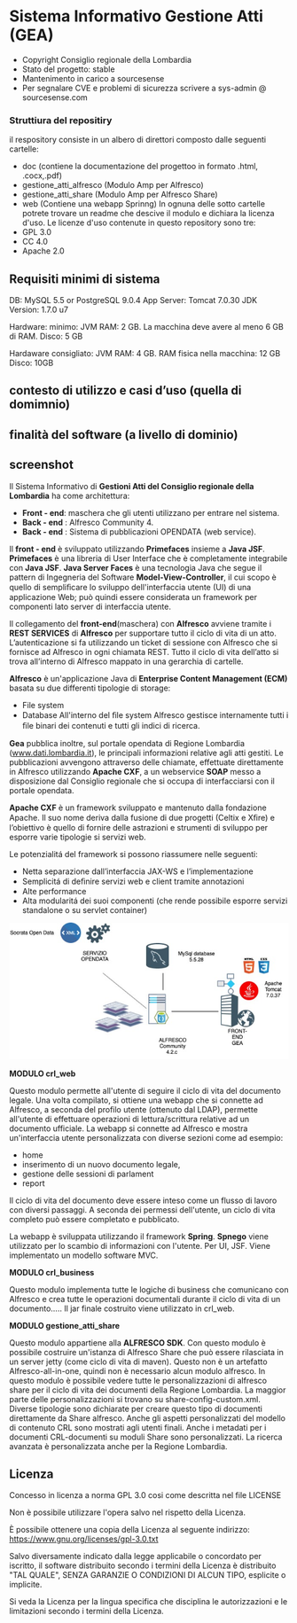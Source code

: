 # Sistema Informativo Gestione Atti (GEA)

- Copyright Consiglio regionale della Lombardia
- Stato del progetto: stable
- Mantenimento in carico a sourcesense
- Per segnalare CVE e problemi di sicurezza scrivere a sys-admin @ sourcesense.com

### Struttiura del repositiry 

il respository consiste in un albero di direttori composto dalle seguenti cartelle:
  - doc (contiene la documentazione del progettoo in formato .html, .cocx,.pdf)
  - gestione_atti_alfresco (Modulo Amp per Alfresco)
  - gestione_atti_share (Modulo Amp per Alfresco Share)
  - web (Contiene una webapp Sprinng)
 In ognuna delle sotto cartelle potrete trovare un readme che descive il modulo e dichiara la licenza d'uso.
 Le licenze d'uso contenute in questo repository sono tre:
  - GPL 3.0
  - CC 4.0
  - Apache 2.0

## Requisiti minimi di sistema

DB: MySQL 5.5 or PostgreSQL 9.0.4
App Server: Tomcat 7.0.30 
JDK Version: 1.7.0 u7

Hardware: minimo:
 JVM RAM: 2 GB. La macchina deve avere al meno 6 GB di RAM.
Disco: 5 GB

Hardaware consigliato:
JVM RAM: 4 GB. RAM fisica nella macchina: 12 GB
Disco: 10GB

## contesto di utilizzo e casi d’uso (quella di domimnio)
## finalità del software (a livello di dominio)
## screenshot
Il Sistema Informativo di __Gestioni Atti del Consiglio regionale della Lombardia__ ha come architettura:

* __Front - end__: maschera che gli utenti utilizzano per entrare nel sistema.
* __Back - end__ : Alfresco Community 4.
* __Back - end__ : Sistema di pubblicazioni OPENDATA (web service).

Il __front - end__ è sviluppato utilizzando __Primefaces__ insieme a __Java JSF__. __Primefaces__ è una libreria di User Interface che è completamente integrabile con __Java JSF__. __Java Server Faces__ è una tecnologia Java che segue il pattern di Ingegneria del Software __Model-View-Controller__, il cui scopo è quello di sempliﬁcare lo sviluppo dell'interfaccia utente (UI) di una applicazione Web; può quindi essere considerata un framework per componenti lato server di interfaccia utente.

Il collegamento del __front-end__(maschera) con __Alfresco__ avviene tramite i __REST SERVICES__ di __Alfresco__ per supportare tutto il ciclo di vita di un atto. L’autenticazione si fa utilizzando un ticket di sessione con Alfresco che si fornisce ad Alfresco in ogni chiamata REST. Tutto il ciclo di vita dell’atto si trova all’interno di Alfresco mappato in una gerarchia di cartelle.

__Alfresco__ è un'applicazione Java di __Enterprise Content Management (ECM)__ basata su due differenti tipologie di storage:
* File system
* Database All'interno del ﬁle system Alfresco gestisce internamente tutti i ﬁle binari dei contenuti e tutti gli indici di ricerca.
  
__Gea__ pubblica inoltre, sul portale opendata di Regione Lombardia (www.dati.lombardia.it), le principali informazioni relative agli atti gestiti. Le pubblicazioni avvengono attraverso delle chiamate, effettuate direttamente in Alfresco utilizzando __Apache CXF__, a un webservice __SOAP__ messo a disposizione dal Consiglio regionale che si occupa di interfacciarsi con il portale opendata.

__Apache CXF__ è un framework sviluppato e mantenuto dalla fondazione Apache. Il suo nome deriva dalla fusione di due progetti (Celtix e Xﬁre) e l’obiettivo è quello di fornire delle astrazioni e strumenti di sviluppo per esporre varie tipologie si servizi web.

Le potenzialitá del framework si possono riassumere nelle seguenti:
* Netta separazione dall’interfaccia JAX-WS e l’implementazione
* Semplicitá di deﬁnire servizi web e client tramite annotazioni
* Alte performance
* Alta modularitá dei suoi componenti (che rende possibile esporre servizi standalone o su servlet container)

![alt](stack.png)

__MODULO crl_web__

Questo modulo permette all'utente di seguire il ciclo di vita del documento legale. Una volta compilato, si ottiene una webapp che si connette ad Alfresco, a seconda del profilo utente (ottenuto dal LDAP), permette all'utente di effettuare operazioni di lettura/scrittura relative ad un documento ufficiale. 
La webapp si connette ad Alfresco e mostra un'interfaccia utente personalizzata con diverse sezioni come ad esempio: 
* home
* inserimento di un nuovo documento legale, 
* gestione delle sessioni di parlament
* report

Il ciclo di vita del documento deve essere inteso come un flusso di lavoro con diversi passaggi. 
A seconda dei permessi dell'utente, un ciclo di vita completo può essere completato e pubblicato.

La webapp è sviluppata utilizzando il framework __Spring__. 
__Spnego__ viene utilizzato per lo scambio di informazioni con l'utente. Per UI, JSF. Viene implementato un modello software MVC.

__MODULO crl_business__

Questo modulo implementa tutte le logiche di business che comunicano con Alfresco e crea tutte le operazioni documentali durante il ciclo di vita di un documento..... Il jar finale costruito viene utilizzato in crl_web. 

__MODULO gestione_atti_share__

Questo modulo appartiene alla __ALFRESCO SDK__. Con questo modulo è possibile costruire un'istanza di Alfresco Share che può essere rilasciata in un server jetty (come ciclo di vita di maven). 
Questo non è un artefatto Alfresco-all-in-one, quindi non è necessario alcun modulo alfresco. 
In questo modulo è possibile vedere tutte le personalizzazioni di alfresco share per il ciclo di vita dei documenti della Regione Lombardia. 
La maggior parte delle personalizzazioni si trovano su share-config-custom.xml. 
Diverse tipologie sono dichiarate per creare questo tipo di documenti direttamente da Share alfresco. 
Anche gli aspetti personalizzati del modello di contenuto CRL sono mostrati agli utenti finali.
Anche i metadati per i documenti CRL-documenti su moduli Share sono personalizzati. La ricerca avanzata è personalizzata anche per la Regione Lombardia. 

## Licenza

Concesso in licenza a norma GPL 3.0 cosi come descritta nel file LICENSE

Non è possibile utilizzare l'opera salvo nel rispetto della Licenza.

È possibile ottenere una copia della Licenza al seguente indirizzo: https://www.gnu.org/licenses/gpl-3.0.txt

Salvo diversamente indicato dalla legge applicabile o concordato per iscritto, il software distribuito secondo i termini della Licenza è distribuito "TAL QUALE", SENZA GARANZIE O CONDIZIONI DI ALCUN TIPO, esplicite o implicite.

Si veda la Licenza per la lingua specifica che disciplina le autorizzazioni e le limitazioni secondo i termini della Licenza.
